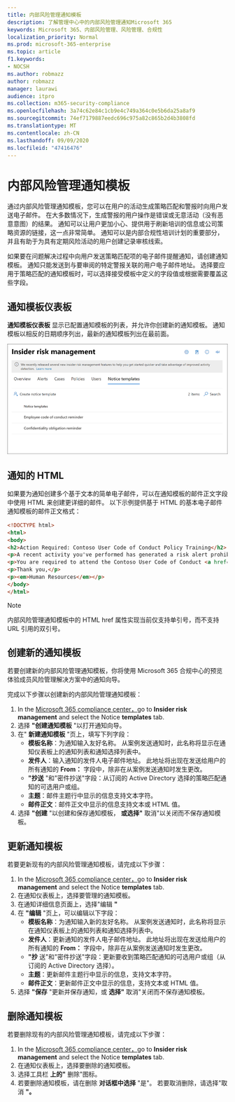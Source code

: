 ```yaml
---
title: 内部风险管理通知模板
description: 了解管理中心中的内部风险管理通知Microsoft 365
keywords: Microsoft 365、内部风险管理、风险管理、合规性
localization_priority: Normal
ms.prod: microsoft-365-enterprise
ms.topic: article
f1.keywords:
- NOCSH
ms.author: robmazz
author: robmazz
manager: laurawi
audience: itpro
ms.collection: m365-security-compliance
ms.openlocfilehash: 3a74c62e84c1cb9e4c749a364c0e5b6da25a8af9
ms.sourcegitcommit: 74ef7179887eedc696c975a82c865b2d4b3808fd
ms.translationtype: MT
ms.contentlocale: zh-CN
ms.lasthandoff: 09/09/2020
ms.locfileid: "47416476"
---
```

# <a name="insider-risk-management-notice-templates"></a>内部风险管理通知模板

通过内部风险管理通知模板，您可以在用户的活动生成策略匹配和警报时向用户发送电子邮件。 在大多数情况下，生成警报的用户操作是错误或无意活动（没有恶意意图）的结果。 通知可以让用户更加小心、提供用于刷新培训的信息或公司策略资源的链接，这一点非常简单。 通知可以是内部合规性培训计划的重要部分，并且有助于为具有定期风险活动的用户创建记录审核线索。

如果要在问题解决过程中向用户发送策略匹配项的电子邮件提醒通知，请创建通知模板。 通知只能发送到与要审阅的特定警报关联的用户电子邮件地址。 选择要应用于策略匹配的通知模板时，可以选择接受模板中定义的字段值或根据需要覆盖这些字段。

## <a name="notice-templates-dashboard"></a>通知模板仪表板

**通知模板仪表板** 显示已配置通知模板的列表，并允许你创建新的通知模板。 通知模板以相反的日期顺序列出，最新的通知模板列出在最前面。

![内部风险管理通知模板仪表板](../media/insider-risk-notices-dashboard.png)

## <a name="html-for-notices"></a>通知的 HTML

如果要为通知创建多个基于文本的简单电子邮件，可以在通知模板的邮件正文字段中使用 HTML 来创建更详细的邮件。 以下示例提供基于 HTML 的基本电子邮件通知模板的邮件正文格式：

```HTML
<!DOCTYPE html>
<html>
<body>
<h2>Action Required: Contoso User Code of Conduct Policy Training</h2>
<p>A recent activity you've performed has generated a risk alert prohibited by the Contoso User <a href='https://www.contoso.com'>Code of Conduct Policy</a>.</p>
<p>You are required to attend the Contoso User Code of Conduct <a href='https://www.contoso.com'>training</a> within the next 14 days. Please contact <a href='mailto:hr@contoso.com'>Human Resources</a> with any questions about this training request.</p>
<p>Thank you,</p>
<p><em>Human Resources</em></p>
</body>
</html>
```

> [!NOTE]
> 内部风险管理通知模板中的 HTML href 属性实现当前仅支持单引号，而不支持 URL 引用的双引号。

## <a name="create-a-new-notice-template"></a>创建新的通知模板

若要创建新的内部风险管理通知模板，你将使用 Microsoft 365 合规中心的预览体验成员风险管理解决方案中的通知向导。

完成以下步骤以创建新的内部风险管理通知模板：

1. In the [Microsoft 365 compliance center，](https://compliance.microsoft.com)go to **Insider risk management** and select the Notice **templates** tab.
2. 选择 **"创建通知模板** "以打开通知向导。
3. 在" **新建通知模板** "页上，填写下列字段：
    - **模板名称**：为通知输入友好名称。 从案例发送通知时，此名称将显示在通知仪表板上的通知列表和通知选择列表中。
    - **发件人**：输入通知的发件人电子邮件地址。 此地址将出现在发送给用户的所有通知的 **From：** 字段中，除非在从案例发送通知时发生更改。
    - **"抄送** "和"密件抄送"字段：从订阅的 Active Directory 选择的策略匹配通知的可选用户或组。
    - **主题**：邮件主题行中显示的信息支持文本字符。
    - **邮件正文**：邮件正文中显示的信息支持文本或 HTML 值。
4. 选择 **"创建** "以创建和保存通知模板， **或选择"** 取消"以关闭而不保存通知模板。

## <a name="update-a-notice-template"></a>更新通知模板

若要更新现有的内部风险管理通知模板，请完成以下步骤：

1. In the [Microsoft 365 compliance center，](https://compliance.microsoft.com)go to **Insider risk management** and select the Notice **templates** tab.
2. 在通知仪表板上，选择要管理的通知模板。
3. 在通知详细信息页面上，选择"编辑 **"**
4. 在 **"编辑** "页上，可以编辑以下字段：
    - **模板名称**：为通知输入新的友好名称。 从案例发送通知时，此名称将显示在通知仪表板上的通知列表和通知选择列表中。
    - **发件人**：更新通知的发件人电子邮件地址。 此地址将出现在发送给用户的所有通知的 **From：** 字段中，除非在从案例发送通知时发生更改。
    - **"抄** 送"和"密件抄送"字段：更新要收到策略匹配通知的可选用户或组（从订阅的 Active Directory 选择）。
    - **主题**：更新邮件主题行中显示的信息，支持文本字符。
    - **邮件正文**：更新邮件正文中显示的信息，支持文本或 HTML 值。
5. 选择 **"保存** "更新并保存通知，或 **选择"** 取消"关闭而不保存通知模板。

## <a name="delete-a-notice-template"></a>删除通知模板

若要删除现有的内部风险管理通知模板，请完成以下步骤：

1. In the [Microsoft 365 compliance center，](https://compliance.microsoft.com)go to **Insider risk management** and select the Notice **templates** tab.
2. 在通知仪表板上，选择要删除的通知模板。
3. 选择工具栏 **上的"** 删除"图标。
4. 若要删除通知模板，请在删除 **对话框中选择** "是"。 若要取消删除，请选择"取消 **"。**
